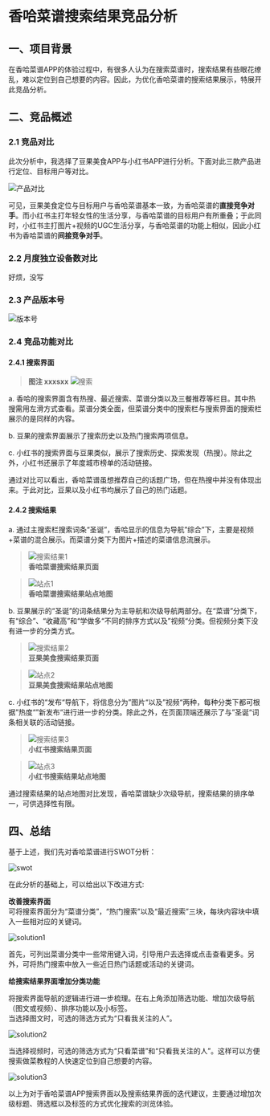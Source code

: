 # 香哈菜谱搜索结果竞品分析
## 一、项目背景  
在香哈菜谱APP的体验过程中，有很多人认为在搜索菜谱时，搜索结果有些眼花缭乱，难以定位到自己想要的内容。因此，为优化香哈菜谱的搜索结果展示，特展开此竞品分析。  

## 二、竞品概述  
### 2.1 竞品对比  
此次分析中，我选择了豆果美食APP与小红书APP进行分析。下面对此三款产品进行定位、目标用户等对比。  

![产品对比](img/产品对比1.png "产品对比")  

可见，豆果美食定位与目标用户与香哈菜谱基本一致，为香哈菜谱的**直接竞争对手**。而小红书主打年轻女性的生活分享，与香哈菜谱的目标用户有所重叠；于此同时，小红书主打图片+视频的UGC生活分享，与香哈菜谱的功能上相似，因此小红书为香哈菜谱的**间接竞争对手**。
### 2.2 月度独立设备数对比  
好烦，没写
### 2.3 产品版本号  
![版本号](img/版本号.png "版本号")  
### 2.4 竞品功能对比  

#### 2.4.1 搜索界面  
>  **图注 xxxsxx**
>    ![搜索](img/搜索.png "搜索") 

a. 香哈的搜索界面含有热搜、最近搜索、菜谱分类以及三餐推荐等栏目。其中热搜需用左滑方式查看。菜谱分类全面，但菜谱分类中的搜索栏与搜索界面的搜索栏展示的是同样的内容。  

b. 豆果的搜索界面展示了搜索历史以及热门搜索两项信息。  

c. 小红书的搜索界面与豆果类似，展示了搜索历史、探索发现（热搜）。除此之外，小红书还展示了年度城市榜单的活动链接。  

通过对比可以看出，香哈菜谱虽想推荐自己的话题广场，但在热搜中并没有体现出来。于此对比，豆果以及小红书均展示了自己的热门话题。  

#### 2.4.2 搜索结果  
a. 通过主搜索栏搜索词条“圣诞”，香哈显示的信息为导航”综合”下，主要是视频+菜谱的混合展示。而菜谱分类下为图片+描述的菜谱信息流展示。  

>![搜索结果1](img/搜索结果1.png "搜索结果1")  
> **香哈菜谱搜索结果页面**   

>![站点1](img/香哈站点.png "站点1")  
>  **香哈菜谱搜索结果站点地图**

b. 豆果展示的“圣诞”的词条结果分为主导航和次级导航两部分。在“菜谱”分类下，有“综合”、“收藏高”和“学做多“不同的排序方式以及”视频“分类。但视频分类下没有进一步的分类方式。

>![搜索结果2](img/搜索结果2.png "搜索结果2")   
> **豆果美食搜索结果页面**    

>![站点2](img/豆果站点.png "站点2")  
> **豆果美食搜索结果站点地图**  

c. 小红书的“发布“导航下，将信息分为”图片“以及”视频“两种，每种分类下都可根据”热度“”新发布“进行进一步的分类。除此之外，在页面顶端还展示了与”圣诞“词条相关联的活动链接。  

>![搜索结果3](img/搜索结果3.png "搜索结果3")  
> **小红书搜索结果页面**      

>![站点3](img/小红书站点.png "站点3")  
> **小红书搜索结果站点地图**    

通过搜索结果的站点地图对比发现，香哈菜谱缺少次级导航，搜索结果的排序单一，可供选择性有限。  

## 四、总结
基于上述，我们先对香哈菜谱进行SWOT分析： 

![swot](img/swot.png "swot")    

在此分析的基础上，可以给出以下改进方式:  

**改善搜索界面**  
可将搜索界面分为“菜谱分类”，“热门搜索”以及“最近搜索”三块，每块内容块中填入一些相对应的关键词。 

![solution1](img/solution1.png "solution1")   

首先，可列出菜谱分类中一些常用键入词，引导用户去选择或点击查看更多。另外，可将热门搜索中放入一些近日热门话题或活动的关键词。  

**给搜索结果界面增加分类功能**    

将搜索界面导航的逻辑进行进一步梳理。在右上角添加筛选功能、增加次级导航（图文或视频）、排序功能以及小标签。  
当选择图文时，可选的筛选方式为“只看我关注的人”。 

![solution2](img/solution2.png "solution2")    

当选择视频时，可选的筛选方式为“只看菜谱”和“只看我关注的人”。这样可以方便搜索做菜教程的人快速定位到自己想要的内容。  

![solution3](img/solution3.png "solution3")   

以上为对于香哈菜谱APP搜索界面以及搜索结果界面的迭代建议，主要通过增加次级标题、筛选框以及标签的方式优化搜索的浏览体验。